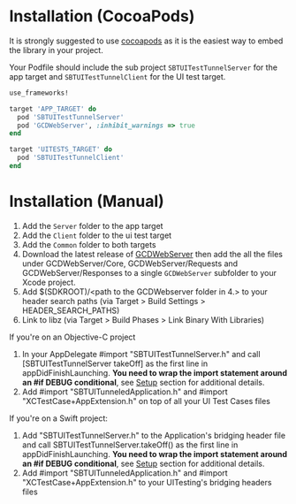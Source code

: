 # Installation (CocoaPods)

It is strongly suggested to use [cocoapods](https://cocoapods.org) as it is the easiest way to embed the library in your project.

Your Podfile should include the sub project `SBTUITestTunnelServer` for the app target and `SBTUITestTunnelClient` for the UI test target.

```ruby
use_frameworks!

target 'APP_TARGET' do
  pod 'SBTUITestTunnelServer'
  pod 'GCDWebServer', :inhibit_warnings => true
end

target 'UITESTS_TARGET' do
  pod 'SBTUITestTunnelClient'
end
```

# Installation (Manual)

1. Add the `Server` folder to the app target
2. Add the `Client` folder to the ui test target
3. Add the `Common` folder to both targets
4. Download the latest release of [GCDWebServer](https://github.com/swisspol/GCDWebServer) then add the all the files under GCDWebServer/Core, GCDWebServer/Requests and GCDWebServer/Responses to a single `GCDWebServer` subfolder to your Xcode project.
5. Add $(SDKROOT)/<path to the GCDWebserver folder in 4.> to your header search paths (via Target > Build Settings > HEADER_SEARCH_PATHS)
5. Link to libz (via Target > Build Phases > Link Binary With Libraries)

If you're on an Objective-C project
1. In your AppDelegate #import "SBTUITestTunnelServer.h" and call [SBTUITestTunnelServer takeOff] as the first line in appDidFinishLaunching. **You need to wrap the import statement around an #if DEBUG conditional**, see [Setup](Setup.md) section for additional details.
2. Add #import "SBTUITunneledApplication.h" and #import "XCTestCase+AppExtension.h" on top of all your UI Test Cases files

If you're on a Swift project:
1. Add "SBTUITestTunnelServer.h" to the Application's bridging header file and call SBTUITestTunnelServer.takeOff() as the first line in appDidFinishLaunching. **You need to wrap the import statement around an #if DEBUG conditional**, see [Setup](Setup.md) section for additional details.
2. Add #import "SBTUITunneledApplication.h" and #import "XCTestCase+AppExtension.h" to your UITesting's bridging headers files

